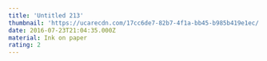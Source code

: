 ```yaml
---
title: 'Untitled 213'
thumbnail: 'https://ucarecdn.com/17cc6de7-82b7-4f1a-bb45-b985b419e1ec/'
date: 2016-07-23T21:04:35.000Z
material: Ink on paper
rating: 2
---
```

